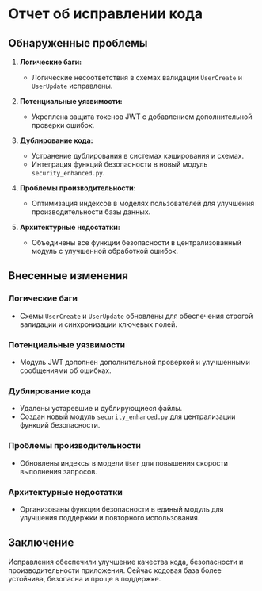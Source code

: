 # Отчет об исправлении кода

## Обнаруженные проблемы

1. **Логические баги:**
   - Логические несоответствия в схемах валидации `UserCreate` и `UserUpdate` исправлены.

2. **Потенциальные уязвимости:**
   - Укреплена защита токенов JWT с добавлением дополнительной проверки ошибок.

3. **Дублирование кода:**
   - Устранение дублирования в системах кэширования и схемах.
   - Интеграция функций безопасности в новый модуль `security_enhanced.py`.

4. **Проблемы производительности:**
   - Оптимизация индексов в моделях пользователей для улучшения производительности базы данных.

5. **Архитектурные недостатки:**
   - Объединены все функции безопасности в централизованный модуль с улучшенной обработкой ошибок.

## Внесенные изменения

### Логические баги
- Схемы `UserCreate` и `UserUpdate` обновлены для обеспечения строгой валидации и синхронизации ключевых полей.

### Потенциальные уязвимости
- Модуль JWT дополнен дополнительной проверкой и улучшенными сообщениями об ошибках.

### Дублирование кода
- Удалены устаревшие и дублирующиеся файлы.
- Создан новый модуль `security_enhanced.py` для централизации функций безопасности.

### Проблемы производительности
- Обновлены индексы в модели `User` для повышения скорости выполнения запросов.

### Архитектурные недостатки
- Организованы функции безопасности в единый модуль для улучшения поддержки и повторного использования.

## Заключение

Исправления обеспечили улучшение качества кода, безопасности и производительности приложения. Сейчас кодовая база более устойчива, безопасна и проще в поддержке.
